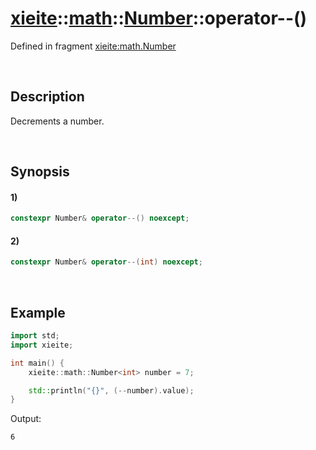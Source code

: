 # [xieite](../../../../../xieite.md)\:\:[math](../../../../../math.md)\:\:[Number<Arithmetic>](../../../../number.md)\:\:operator--\(\)
Defined in fragment [xieite:math.Number](../../../../../../../src/math/number.cpp)

&nbsp;

## Description
Decrements a number.

&nbsp;

## Synopsis
#### 1)
```cpp
constexpr Number& operator--() noexcept;
```
#### 2)
```cpp
constexpr Number& operator--(int) noexcept;
```

&nbsp;

## Example
```cpp
import std;
import xieite;

int main() {
    xieite::math::Number<int> number = 7;

    std::println("{}", (--number).value);
}
```
Output:
```
6
```

